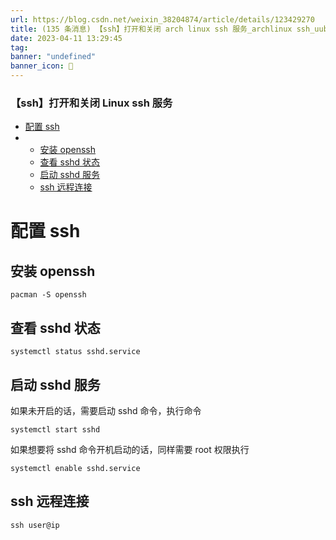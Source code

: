 ```yaml
---
url: https://blog.csdn.net/weixin_38204874/article/details/123429270
title: (135 条消息) 【ssh】打开和关闭 arch linux ssh 服务_archlinux ssh_uubs 的博客 - CSDN 博客
date: 2023-04-11 13:29:45
tag: 
banner: "undefined"
banner_icon: 🔖
---
```

### 【ssh】打开和关闭 Linux ssh 服务

*   [配置 ssh](#ssh_1)
*   *   [安装 openssh](#openssh_2)
    *   [查看 sshd 状态](#sshd_6)
    *   [启动 sshd 服务](#sshd_10)
    *   [ssh 远程连接](#ssh_21)

# 配置 ssh

## 安装 openssh

```
pacman -S openssh

```

## 查看 sshd 状态

```
systemctl status sshd.service

```

## 启动 sshd 服务

如果未开启的话，需要启动 sshd 命令，执行命令

```
systemctl start sshd

```

如果想要将 sshd 命令开机启动的话，同样需要 root 权限执行

```
systemctl enable sshd.service

```

## ssh 远程连接

```
ssh user@ip

```